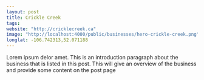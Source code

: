 ```yaml
---
layout: post
title: Crickle Creek
tags:
website: "http://cricklecreek.ca"
image: "http://localhost:4000/public/businesses/hero-crickle-creek.png"
longlat: -106.742313,52.071188
---
```

Lorem ipsum delor amet. This is an introduction paragraph about the business that is listed in this post. This will give an overview of the business and provide some content on the post page
